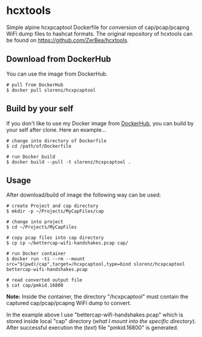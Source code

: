 # hcxtools

Simple alpine hcxpcaptool Dockerfile for conversion of cap/pcap/pcapng WiFi dump files to hashcat formats. The original repository of hcxtools can be found on https://github.com/ZerBea/hcxtools.

## Download from DockerHub

You can use the image from DockerHub.

```shell
# pull from DockerHub
$ docker pull slorenz/hcxpcaptool
```

## Build by your self

If you don't like to use my Docker image from [DockerHub](https://hub.docker.com/r/slorenz/hcxpcaptool), you can build by your self after clone. Here an example...

```shell
# change into directory of Dockerfile
$ cd /path/of/Dockerfile

# run Docker build
$ docker build --pull -t slorenz/hcxpcaptool .
```

## Usage

After download/build of image the following way can be used:

```shell
# create Project and cap directory
$ mkdir -p ~/Projects/MyCapFiles/cap

# change into project
$ cd ~/Projects/MyCapFiles

# copy pcap files into cap directory
$ cp cp ~/bettercap-wifi-handshakes.pcap cap/

# run Docker container
$ docker run -ti --rm --mount src="$(pwd)/cap",target=/hcxpcaptool,type=bind slorenz/hcxpcaptool bettercap-wifi-handshakes.pcap 

# read converted output file
$ cat cap/pmkid.16800
```

**Note:** Inside the container, the directory "/hcxpcaptool" must contain the captured cap/pcap/pcapng WiFi dump to convert.

In the example above I use "bettercap-wifi-handshakes.pcap" which is stored inside local "cap" directory (_what I mount into the specific directory_). After successful execution the (_text_) file "pmkid.16800" is generated.

